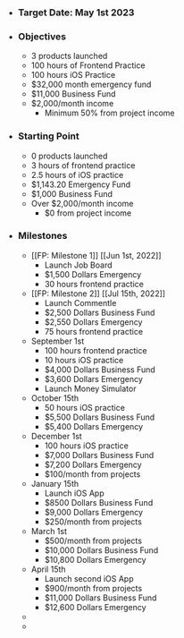 - ### Target Date: May 1st 2023
- ### Objectives
	- 3 products launched
	- 100 hours of Frontend Practice
	- 100 hours iOS Practice
	- $32,000 month emergency fund
	- $11,000 Business Fund
	- $2,000/month income
		- Minimum 50% from project income
- ### Starting Point
	- 0 products launched
	- 3 hours of frontend practice
	- 2.5 hours of iOS practice
	- $1,143.20 Emergency Fund
	- $1,000 Business Fund
	- Over $2,000/month income
		- $0 from project income
- ### Milestones
	- [[FP: Milestone 1]] [[Jun 1st, 2022]]
		- Launch Job Board
		- $1,500 Dollars Emergency
		- 30 hours frontend practice
	- [[FP: Milestone 2]] [[Jul 15th, 2022]]
		- Launch Commentle
		- $2,500 Dollars Business Fund
		- $2,550 Dollars Emergency
		- 75 hours frontend practice
	- September 1st
		- 100 hours frontend practice
		- 10 hours iOS practice
		- $4,000 Dollars Business Fund
		- $3,600 Dollars Emergency
		- Launch Money Simulator
	- October 15th
		- 50 hours iOS practice
		- $5,500 Dollars Business Fund
		- $5,400 Dollars Emergency
	- December 1st
		- 100 hours iOS practice
		- $7,000 Dollars Business Fund
		- $7,200 Dollars Emergency
		- $100/month from projects
	- January 15th
		- Launch iOS App
		- $8500 Dollars Business Fund
		- $9,000 Dollars Emergency
		- $250/month from projects
	- March 1st
		- $500/month from projects
		- $10,000 Dollars Business Fund
		- $10,800 Dollars Emergency
	- April 15th
		- Launch second iOS App
		- $900/month from projects
		- $11,000 Dollars Business Fund
		- $12,600 Dollars Emergency
	-
	-